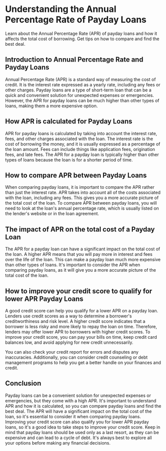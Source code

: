 # Understanding the Annual Percentage Rate of Payday Loans

Learn about the Annual Percentage Rate (APR) of payday loans and how it affects the total cost of borrowing. Get tips on how to compare and find the best deal.

## Introduction to Annual Percentage Rate and Payday Loans

Annual Percentage Rate (APR) is a standard way of measuring the cost of credit. It is the interest rate expressed as a yearly rate, including any fees or other charges. Payday loans are a type of short-term loan that can be a quick and convenient solution for unexpected expenses or emergencies. However, the APR for payday loans can be much higher than other types of loans, making them a more expensive option.

## How APR is calculated for Payday Loans

APR for payday loans is calculated by taking into account the interest rate, fees, and other charges associated with the loan. The interest rate is the cost of borrowing the money, and it is usually expressed as a percentage of the loan amount. Fees can include things like application fees, origination fees, and late fees. The APR for a payday loan is typically higher than other types of loans because the loan is for a shorter period of time.

## How to compare APR between Payday Loans

When comparing payday loans, it is important to compare the APR rather than just the interest rate. APR takes into account all of the costs associated with the loan, including any fees. This gives you a more accurate picture of the total cost of the loan. To compare APR between payday loans, you will need to look at the loan's annual percentage rate, which is usually listed on the lender's website or in the loan agreement.

## The impact of APR on the total cost of a Payday Loan

The APR for a payday loan can have a significant impact on the total cost of the loan. A higher APR means that you will pay more in interest and fees over the life of the loan. This can make a payday loan much more expensive than other types of loans. It's important to consider the APR when comparing payday loans, as it will give you a more accurate picture of the total cost of the loan.

## How to improve your credit score to qualify for lower APR Payday Loans

A good credit score can help you qualify for a lower APR on a payday loan. Lenders use credit scores as a way to determine a borrower's creditworthiness and risk level. A higher credit score indicates that a borrower is less risky and more likely to repay the loan on time. Therefore, lenders may offer lower APR to borrowers with higher credit scores. To improve your credit score, you can pay your bills on time, keep credit card balances low, and avoid applying for new credit unnecessarily. 

You can also check your credit report for errors and disputes any inaccuracies. Additionally, you can consider credit counseling or debt management programs to help you get a better handle on your finances and credit.

## Conclusion

Payday loans can be a convenient solution for unexpected expenses or emergencies, but they come with a high APR. It's important to understand APR and how it is calculated, so you can compare payday loans and find the best deal. The APR will have a significant impact on the total cost of the loan, so it's essential to consider it when comparing payday loans. Improving your credit score can also qualify you for lower APR payday loans, so it's a good idea to take steps to improve your credit score. Keep in mind that payday loans should be used only as a last resort, as they can be expensive and can lead to a cycle of debt. It's always best to explore all your options before making any financial decisions.
